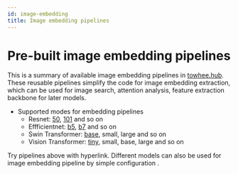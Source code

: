 ```yaml
---
id: image-embedding
title: Image embedding pipelines
---
```


# Pre-built image embedding pipelines

This is a summary of available image embedding pipelines in [towhee.hub](https://hub.towhee.io/). These reusable pipelines simplify the code for image embedding extraction, which can be used for image search, attention analysis, feature extraction backbone for later models.

- Supported modes for embedding pipelines
  - Resnet: [50](https://hub.towhee.io/towhee/image-embedding-resnet50), [101](https://hub.towhee.io/towhee/image-embedding-resnet101) and so on
  - Effficientnet: [b5](https://hub.towhee.io/towhee/image-embedding-efficientnetb5), [b7](https://hub.towhee.io/towhee/image-embedding-efficientnetb7) and so on
  - Swin Transformer: [base](https://hub.towhee.io/towhee/image-embedding-swinbase), small, large and so on
  - Vision Transformer: [tiny](https://hub.towhee.io/towhee/image-embedding-vitlarge), small, base, large and so on

Try pipelines above with hyperlink. Different models can also be used for image embedding pipeline by simple configuration .
